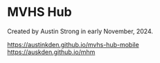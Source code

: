# MVHS Hub
Created by Austin Strong in early November, 2024.  

https://austinkden.github.io/mvhs-hub-mobile  
https://auskden.github.io/mhm